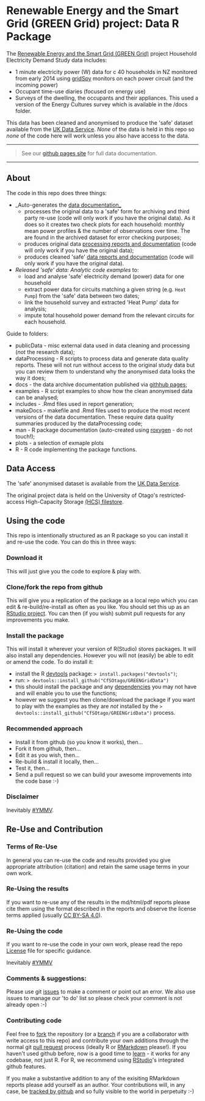 # Renewable Energy and the Smart Grid (GREEN Grid) project: Data R Package

The [Renewable Energy and the Smart Grid (GREEN Grid)](https://www.otago.ac.nz/centre-sustainability/research/energy/otago050285.html) project Household Electricity Demand Study data includes:

 * 1 minute electricity power (W) data for c 40 households in NZ monitored from early 2014 using [gridSpy](https://gridspy.com/) monitors on each power circuit (and the incoming power)
 * Occupant time-use diaries (focused on energy use)
 * Surveys of the dwelling, the occupants and their appliances. This used a version of the Energy Cultures survey which is available in the /docs folder.

This data has been cleaned and anonymised to produce the 'safe' dataset available from the [UK Data Service](http://reshare.ukdataservice.ac.uk/853334/). *None* of the data is held in this repo so *none* of the code here will work unless you also have access to the data. 

----

> See our [github pages site](https://cfsotago.github.io/GREENGridData/) for full data documentation.

----

## About

The code in this repo does three things:

 * _Auto-generates the [data documentation_](https://cfsotago.github.io/GREENGridData/)
    - processes the original data to a 'safe' form for archiving and third party re-use (code will only work if you have the original data). As it does so it creates two check plots for each household: monthly mean power profiles & the number of observations over time. The are found in the archived dataset for error checking purposes;
    - produces original data [processing reports and documentation](https://cfsotago.github.io/GREENGridData/) (code will only work if you have the original data);
    - produces cleaned 'safe' [data reports and documentation](https://cfsotago.github.io/GREENGridData/) (code will only work if you have the original data).
 * _Released 'safe' data: Analytic code examples_ to:
    - load and analyse 'safe' electricity demand (power) data for one household
    - extract power data for circuits matching a given string (e.g. `Heat Pump`) from the 'safe' data between two dates;
    - link the household survey and extracted 'Heat Pump' data for analysis;
    - impute total household power demand from the relevant circuits for each household.

Guide to folders:

 * publicData - misc external data used in data cleaning and processing (*not* the research data);
 * dataProcessing - R scripts to process data and generate data quality reports. These will not run without access to the original study data but you can review them to understand why the anonymised data looks the way it does;
 * docs - the data archive documentation published via [githhub pages](https://cfsotago.github.io/GREENGridData/);
 * examples - R script examples to show how the clean anonymised data can be analysed;
 * includes - .Rmd files used in report generation;
 * makeDocs - makefile and .Rmd files used to produce the most recent versions of the data documentation. These require data quality summaries produced by the dataProcessing code;
 * man - R package documentation (auto-created using [roxygen](https://cran.r-project.org/web/packages/roxygen2/) - do not touch!);
 * plots - a selection of exmaple plots
 * R - R code implementing the package functions.
 
## Data Access

The 'safe' anonymised dataset is available from the [UK Data Service](http://reshare.ukdataservice.ac.uk/853334/).

The original project data is held on the University of Otago's restricted-access High-Capacity Storage [(HCS) filestore](https://www.otago.ac.nz/its/services/hosting/otago068353.html).

## Using the code
This repo is intentionally structured as an R package so you can install it and re-use the code. You can do this in three ways:

### Download it
This will just give you the code to explore & play with.

### Clone/fork the repo from github
This will give you a replication of the package as a local repo which you can edit & re-build/re-install as often as you like. You should set this up as an [RStudio project](https://support.rstudio.com/hc/en-us/articles/200526207-Using-Projects). You can then (if you wish) submit pull requests for any improvements you make.

### Install the package
This will install it wherever your version of R(Studio) stores packages. It will also install any dependencies. However you will not (easily) be able to edit or amend the code. To do install it:

 * install the R [devtools](http://r-pkgs.had.co.nz/git.html) package: `> install.packages("devtools")`;
 * run: `> devtools::install_github("CfSOtago/GREENGridData")`
 * this should install the package and any [dependencies](http://r-pkgs.had.co.nz/description.html#dependencies) you may not have and will enable you to use the functions;
 * however we suggest you then clone/download the package if you want to play with the examples as they are _not_ installed by the `> devtools::install_github("CfSOtago/GREENGridData")` process.

### Recommended approach

 * Install it from github (so you know it works), then...
 * Fork it from github, then...
 * Edit it as you wish, then...
 * Re-build & install it locally, then...
 * Test it, then...
 * Send a pull request so we can build your awesome improvements into the code base :-)
 
### Disclaimer

Inevitably [#YMMV](http://en.wiktionary.org/wiki/YMMV).

## Re-Use and Contribution

### Terms of Re-Use

In general you can re-use the code and results provided you give appropriate attribution (citation) and retain the same usage terms in your own work.

### Re-Using the results
If you want to re-use any of the results in the md/html/pdf reports please cite them using the format described in the reports and observe the license terms applied (usually [CC BY-SA 4.0](https://creativecommons.org/licenses/by-sa/4.0/)).

### Re-Using the code

If you want to re-use the code in your own work, please read the repo [License](LICENSE) file for specific guidance. 

Inevitably [#YMMV](http://en.wiktionary.org/wiki/YMMV)

### Comments & suggestions:
Please use git [issues](https://github.com/CfSOtago/GREENGridData/issues) to make a comment or point out an error. We also use issues to manage our 'to do' list so please check your comment is not already open :-)
 
### Contributing code
Feel free to [fork](https://help.github.com/articles/fork-a-repo/) the repository (or a [branch](https://help.github.com/articles/about-branches/) if you are a collaborator with write access to this repo) and contribute your own additions through the normal git [pull request](https://github.com/CfSOtago/GREENGridData/pulls) process (ideally R or [RMarkdown](http://rmarkdown.rstudio.com/) please!). If you haven't used github before, now is a good time to [learn](https://guides.github.com/) - it works for any codebase, not just R. For R, we recommend using [RStudio](http://www.rstudio.com)'s integrated github features.

If you make a substantive addition to any of the exisiting RMarkdown reports please add yourself as an author. Your contributions will, in any case, be [tracked by github](https://help.github.com/articles/tracing-changes-in-a-file/) and so fully visible to the world in perpetuity :-)

